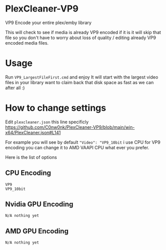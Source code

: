 # PlexCleaner-VP9
VP9 Encode your entire plex/emby library

This will check to see if media is already VP9 encoded if it is it will skip that file so you don't have to worry about loss of quality / editing already VP9 encoded media files.

# Usage

Run `VP9_LargestFileFirst.cmd` and enjoy It will start with the largest video files in your library want to claim back that disk space as fast as we can after all :)


# How to change settings

Edit `plexcleaner.json` this line specificly https://github.com/C0nw0nk/PlexCleaner-VP9/blob/main/win-x64/PlexCleaner.json#L141

For example you will see by default `"Video": "VP9_10bit` i use CPU for VP9 encoding you can change it to AMD VAAPI CPU what ever you prefer.

Here is the list of options

## CPU Encoding

```
VP9
VP9_10bit
```

## Nvidia GPU Encoding

```
N/A nothing yet
```

## AMD GPU Encoding

```
N/A nothing yet
```
